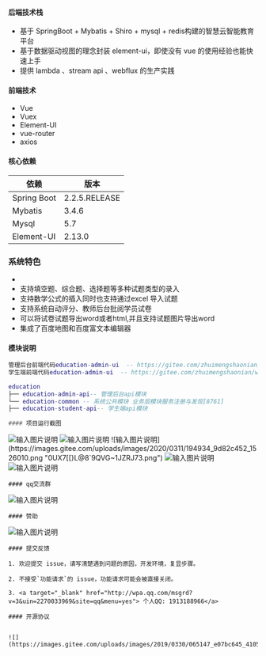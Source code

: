 #### 后端技术栈
   
- 基于 SpringBoot + Mybatis + Shiro + mysql + redis构建的智慧云智能教育平台 
- 基于数据驱动视图的理念封装 element-ui，即使没有 vue 的使用经验也能快速上手  
- 提供 lambda 、stream api 、webflux 的生产实践  

#### 前端技术

- Vue
- Vuex
- Element-UI
- vue-router
- axios 

#### 核心依赖 


依赖 | 版本
---|---
Spring Boot |  2.2.5.RELEASE  
Mybatis | 3.4.6  
Mysql | 5.7
Element-UI | 2.13.0

### 系统特色


- 
- 支持填空题、综合题、选择题等多种试题类型的录入
- 支持数学公式的插入同时也支持通过excel 导入试题
- 支持系统自动评分、教师后台批阅学员试卷
- 可以将试卷试题导出word或者html,并且支持试题图片导出word
- 集成了百度地图和百度富文本编辑器


#### 模块说明

```lua
管理后台前端代码education-admin-ui  -- https://gitee.com/zhuimengshaonian/wisdom-education
学生端前端代码education-admin-ui  -- https://gitee.com/zhuimengshaonian/wisdom-education

education
├── education-admin-api-- 管理后台api模块
└── education-common -- 系统公共模块 业务层模块服务注册与发现[8761]
├── education-student-api-- 学生端api模块
	
#### 项目运行截图 
```
![输入图片说明](https://images.gitee.com/uploads/images/2020/0311/194825_34662cb0_1526010.png "]06ZXGQ[2~7S3_28H5XZD}9.png")
![输入图片说明](https://images.gitee.com/uploads/images/2020/0311/194921_bd7bc565_1526010.png "_QG(`5{@F690KF[O$ECXBVU.png")
![输入图片说明](https://images.gitee.com/uploads/images/2020/0311/194934_9d82c452_1526010.png "0UX7[[}L@8`9QVG~1JZRJ73.png")
![输入图片说明](https://images.gitee.com/uploads/images/2020/0311/194945_3b2ed607_1526010.png "P67Y6%0X}FR~2$KSG7RZXBO.png")
![输入图片说明](https://images.gitee.com/uploads/images/2020/0311/194953_0584ae6c_1526010.png "VETIX%NRF8V`)12DI0L[2ZP.png")
```
#### qq交流群

```
![输入图片说明](https://images.gitee.com/uploads/images/2020/0311/195324_02a1b710_1526010.png "temp_qrcode_share_1072042422.png")
```
#### 赞助
```
![输入图片说明](https://images.gitee.com/uploads/images/2020/0311/195343_65d0cb1e_1526010.jpeg "1583927530267.jpg")
```
#### 提交反馈

1. 欢迎提交 issue，请写清楚遇到问题的原因，开发环境，复显步骤。

2. 不接受`功能请求`的 issue，功能请求可能会被直接关闭。  

3. <a target="_blank" href="http://wpa.qq.com/msgrd?v=3&uin=2270033969&site=qq&menu=yes"> 个人QQ: 1913188966</a>

#### 开源协议


![](https://images.gitee.com/uploads/images/2019/0330/065147_e07bc645_410595.png)


